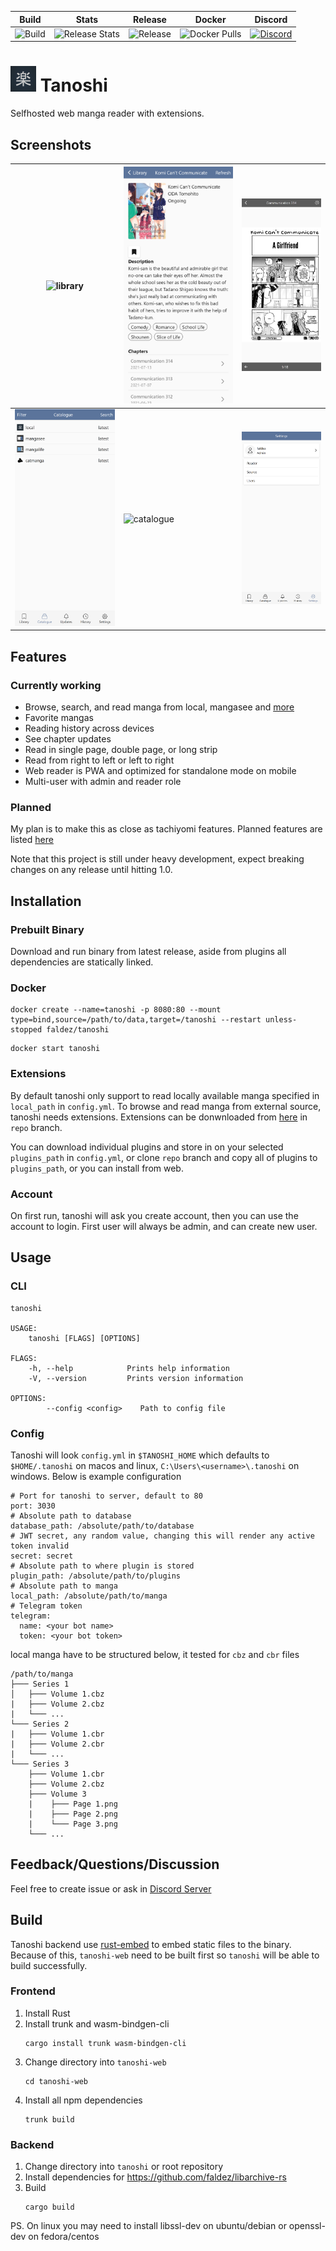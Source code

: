 |Build|Stats|Release|Docker|Discord|
|---|---|---|---|---|
|![Build](https://github.com/faldez/tanoshi/workflows/Build/badge.svg)|![Release Stats](https://img.shields.io/github/downloads/faldez/tanoshi/total)|![Release](https://img.shields.io/github/v/release/faldez/tanoshi)|![Docker Pulls](https://img.shields.io/docker/pulls/faldez/tanoshi)|[![Discord](https://img.shields.io/discord/872093374281285682?color=7289DA&logo=discord&logoColor=FFFFFF)](https://discord.gg/wPSEftdDqB)|

# ![icon](tanoshi-web/static/icons/tanoshi.png) Tanoshi
Selfhosted web manga reader with extensions.

## Screenshots
|![library](.github/screenshots/library.png)|![manga](.github/screenshots/manga.png)|![reader](.github/screenshots/reader.png)|
|---|---|---|
|![sources](.github/screenshots/sources.png)|![catalogue](.github/screenshots/catalogue.png)|![settings](.github/screenshots/settings.png)|

## Features
### Currently working
- Browse, search, and read manga from local, mangasee and [more](https://github.com/fadhlika/tanoshi-extensions)
- Favorite mangas
- Reading history across devices
- See chapter updates
- Read in single page, double page, or long strip
- Read from right to left or left to right
- Web reader is PWA and optimized for standalone mode on mobile
- Multi-user with admin and reader role

### Planned
My plan is to make this as close as tachiyomi features. Planned features are listed [here](https://github.com/faldez/tanoshi/issues?q=is%3Aopen+is%3Aissue+label%3Aenhancement)

Note that this project is still under heavy development, expect breaking changes on any release until hitting 1.0. 

## Installation
### Prebuilt Binary
Download and run binary from latest release, aside from plugins all dependencies are statically linked.

### Docker
```
docker create --name=tanoshi -p 8080:80 --mount type=bind,source=/path/to/data,target=/tanoshi --restart unless-stopped faldez/tanoshi
```

```
docker start tanoshi
```

### Extensions
By default tanoshi only support to read locally available manga specified in `local_path` in `config.yml`. To browse and read manga from external source, tanoshi needs extensions. Extensions can be donwnloaded from [here](https://github.com/fadhlika/tanoshi-extensions) in `repo` branch. 

You can download individual plugins and store in on your selected `plugins_path` in `config.yml`, or clone `repo` branch and copy all of plugins to `plugins_path`, or you can install from web.

### Account
On first run, tanoshi will ask you create account, then you can use the account to login. First user will always be admin, and can create new user.

## Usage
### CLI
```
tanoshi 

USAGE:
    tanoshi [FLAGS] [OPTIONS]

FLAGS:
    -h, --help            Prints help information
    -V, --version         Prints version information

OPTIONS:
        --config <config>    Path to config file
```

### Config
Tanoshi will look `config.yml` in `$TANOSHI_HOME` which defaults to `$HOME/.tanoshi` on macos and linux, `C:\Users\<username>\.tanoshi` on windows. Below is example configuration
```
# Port for tanoshi to server, default to 80
port: 3030
# Absolute path to database
database_path: /absolute/path/to/database
# JWT secret, any random value, changing this will render any active token invalid
secret: secret
# Absolute path to where plugin is stored
plugin_path: /absolute/path/to/plugins
# Absolute path to manga
local_path: /absolute/path/to/manga
# Telegram token
telegram:
  name: <your bot name>
  token: <your bot token>
```

local manga have to be structured below, it tested for `cbz` and `cbr` files
```
/path/to/manga
├─── Series 1
│   ├─── Volume 1.cbz
|   ├─── Volume 2.cbz
|   └─── ...
└─── Series 2
|   ├─── Volume 1.cbr
|   ├─── Volume 2.cbr
|   └─── ...
└─── Series 3
    ├─── Volume 1.cbr
    ├─── Volume 2.cbz
    ├─── Volume 3
    |    ├─── Page 1.png
    |    ├─── Page 2.png
    |    └─── Page 3.png
    └─── ...
```

## Feedback/Questions/Discussion
Feel free to create issue or ask in [Discord Server](https://discord.gg/wPSEftdDqB)


## Build
Tanoshi backend use [rust-embed](https://github.com/pyros2097/rust-embed) to embed static files to the binary. Because of this, `tanoshi-web` need to be built first so `tanoshi` will be able to build successfully.

### Frontend
1. Install Rust
2. Install trunk and wasm-bindgen-cli
   ```
   cargo install trunk wasm-bindgen-cli
   ```
3. Change directory into `tanoshi-web`
    ```
    cd tanoshi-web 
    ```
3. Install all npm dependencies
    ```
    trunk build
    ```

### Backend
1. Change directory into `tanoshi` or root repository
2. Install dependencies for https://github.com/faldez/libarchive-rs
3. Build
    ```
    cargo build
    ```

PS. On linux you may need to install libssl-dev on ubuntu/debian or openssl-dev on fedora/centos